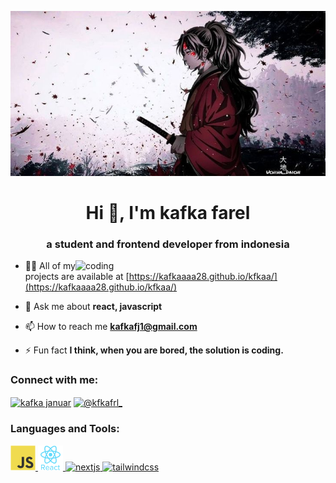 <p align="center">
  <img src="https://github.com/kafkaaaa28/kafkaaaa28/blob/main/demonslayer.jpg" alt="logo" />
</p>

<h1 align="center">Hi 👋, I'm kafka farel</h1>
<h3 align="center">a student and frontend developer from indonesia</h3>

<img align="right" alt="coding" width="400" src="https://media1.giphy.com/media/v1.Y2lkPTc5MGI3NjExd2Vud3NoOXJxMDJ0OHp3NGcwNGZ0a2dmOTF3ZXQ1NXJqdmxudzF6ayZlcD12MV9pbnRlcm5hbF9naWZfYnlfaWQmY3Q9Zw/jBOOXxSJfG8kqMxT11/giphy.webp">

- 👨‍💻 All of my projects are available at [https://kafkaaaa28.github.io/kfkaa/](https://kafkaaaa28.github.io/kfkaa/)

- 💬 Ask me about **react, javascript**

- 📫 How to reach me **kafkafj1@gmail.com**

- ⚡ Fun fact **I think, when you are bored, the solution is coding.**

<h3 align="left">Connect with me:</h3>
<p align="left">
<a href="https://linkedin.com/in/kafka januar" target="blank"><img align="center" src="https://raw.githubusercontent.com/rahuldkjain/github-profile-readme-generator/master/src/images/icons/Social/linked-in-alt.svg" alt="kafka januar" height="30" width="40" /></a>
<a href="https://instagram.com/@kfkafrl_" target="blank"><img align="center" src="https://raw.githubusercontent.com/rahuldkjain/github-profile-readme-generator/master/src/images/icons/Social/instagram.svg" alt="@kfkafrl_" height="30" width="40" /></a>
</p>

<h3 align="left">Languages and Tools:</h3>
<p align="left"> 
  <a href="https://developer.mozilla.org/en-US/docs/Web/JavaScript" target="_blank" rel="noreferrer"> 
    <img src="https://raw.githubusercontent.com/devicons/devicon/master/icons/javascript/javascript-original.svg" alt="javascript" width="40" height="40"/> 
  </a> 
  <a href="https://reactjs.org/" target="_blank" rel="noreferrer"> 
    <img src="https://raw.githubusercontent.com/devicons/devicon/master/icons/react/react-original-wordmark.svg" alt="react" width="40" height="40"/> 
  </a>
  <a href="https://nextjs.org/" target="_blank" rel="noreferrer"> 
    <img src="https://testrigor.com/wp-content/uploads/2023/04/nextjs-logo.png" alt="nextjs" width="60" height="40"/> 
  </a>
  <a href="https://tailwindcss.com/" target="_blank" rel="noreferrer"> 
    <img src="https://logowik.com/content/uploads/images/tailwind-css3232.logowik.com.webp" alt="tailwindcss" width="40" height="40"/> 
  </a>
</p>
